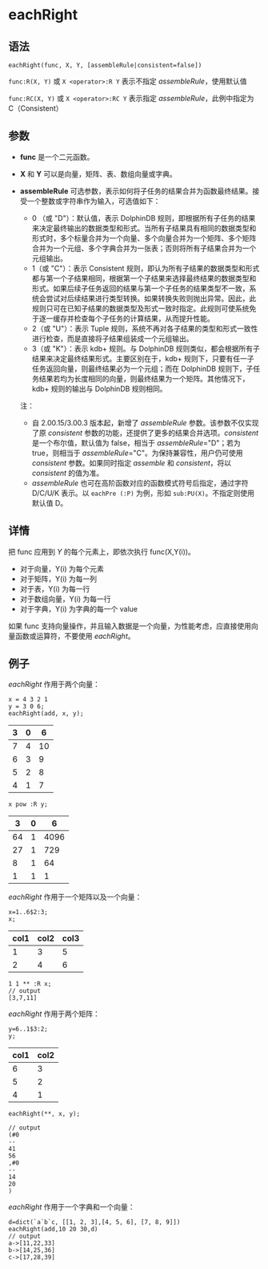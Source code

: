 # eachRight

## 语法

`eachRight(func, X, Y,
[assembleRule|consistent=false])`

`func:R(X, Y)` 或 `X <operator>:R
Y` 表示不指定 *assembleRule*，使用默认值

`func:RC(X, Y)` 或 `X <operator>:RC Y` 表示指定
*assembleRule*，此例中指定为 C（Consistent）

## 参数

* **func** 是一个二元函数。
* **X** 和 **Y** 可以是向量，矩阵、表、数组向量或字典。
* **assembleRule** 可选参数，表示如何将子任务的结果合并为函数最终结果。接受一个整数或字符串作为输入，可选值如下：
  + 0 （或 "D"）：默认值，表示 DolphinDB
    规则，即根据所有子任务的结果来决定最终输出的数据类型和形式。当所有子结果具有相同的数据类型和形式时，多个标量合并为一个向量、多个向量合并为一个矩阵、多个矩阵合并为一个元组、多个字典合并为一张表；否则将所有子结果合并为一个元组输出。
  + 1（或 "C"）：表示 Consistent
    规则，即认为所有子结果的数据类型和形式都与第一个子结果相同，根据第一个子结果来选择最终结果的数据类型和形式。如果后续子任务返回的结果与第一个子任务的结果类型不一致，系统会尝试对后续结果进行类型转换。如果转换失败则抛出异常。因此，此规则只可在已知子结果的数据类型及形式一致时指定。此规则可使系统免于逐一缓存并检查每个子任务的计算结果，从而提升性能。
  + 2（或 "U"）：表示 Tuple 规则，系统不再对各子结果的类型和形式一致性进行检查，而是直接将子结果组装成一个元组输出。
  + 3（或 "K"）：表示 kdb+ 规则。与 DolphinDB 规则类似，都会根据所有子结果来决定最终结果形式。主要区别在于，kdb+
    规则下，只要有任一子任务返回向量，则最终结果必为一个元组；而在 DolphinDB
    规则下，子任务结果若均为长度相同的向量，则最终结果为一个矩阵。其他情况下，kdb+ 规则的输出与 DolphinDB 规则相同。

  注：
  + 自 2.00.15/3.00.3 版本起，新增了
    *assembleRule* 参数。该参数不仅实现了原 *consistent*
    参数的功能，还提供了更多的结果合并选项。*consistent* 是一个布尔值，默认值为 false，相当于
    *assembleRule*="D"；若为 true，则相当于
    *assembleRule*="C"。为保持兼容性，用户仍可使用 *consistent* 参数。如果同时指定
    *assemble* 和 *consistent*，将以 *consistent*
    的值为准。
  + *assembleRule* 也可在高阶函数对应的函数模式符号后指定，通过字符 D/C/U/K 表示。以
    `eachPre (:P)` 为例，形如
    `sub:PU(X)`。不指定则使用默认值 D。

## 详情

把 func 应用到 *Y* 的每个元素上，即依次执行 func(X,Y(i))。

* 对于向量，Y(i) 为每个元素
* 对于矩阵，Y(i) 为每一列
* 对于表，Y(i) 为每一行
* 对于数组向量，Y(i) 为每一行
* 对于字典，Y(i) 为字典的每一个 value

如果 func 支持向量操作，并且输入数据是一个向量，为性能考虑，应直接使用向量函数或运算符，不要使用 *eachRight*。

## 例子

*eachRight* 作用于两个向量：

```
x = 4 3 2 1
y = 3 0 6;
eachRight(add, x, y);
```

| 3 | 0 | 6 |
| --- | --- | --- |
| 7 | 4 | 10 |
| 6 | 3 | 9 |
| 5 | 2 | 8 |
| 4 | 1 | 7 |

```
x pow :R y;
```

| 3 | 0 | 6 |
| --- | --- | --- |
| 64 | 1 | 4096 |
| 27 | 1 | 729 |
| 8 | 1 | 64 |
| 1 | 1 | 1 |

*eachRight* 作用于一个矩阵以及一个向量：

```
x=1..6$2:3;
x;
```

| col1 | col2 | col3 |
| --- | --- | --- |
| 1 | 3 | 5 |
| 2 | 4 | 6 |

```
1 1 ** :R x;
// output
[3,7,11]
```

*eachRight* 作用于两个矩阵：

```
y=6..1$3:2;
y;
```

| col1 | col2 |
| --- | --- |
| 6 | 3 |
| 5 | 2 |
| 4 | 1 |

```
eachRight(**, x, y);

// output
(#0
--
41
56
,#0
--
14
20
)
```

*eachRight* 作用于一个字典和一个向量：

```
d=dict(`a`b`c, [[1, 2, 3],[4, 5, 6], [7, 8, 9]])
eachRight(add,10 20 30,d)
// output
a->[11,22,33]
b->[14,25,36]
c->[17,28,39]
```

